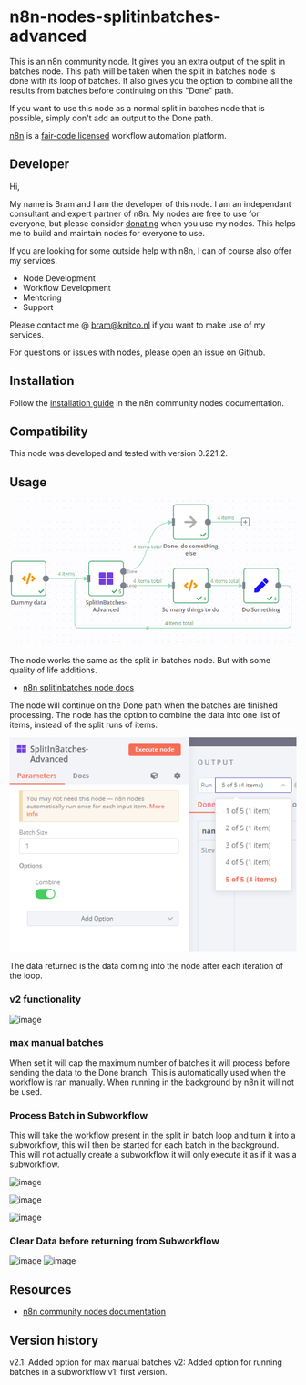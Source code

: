 # n8n-nodes-splitinbatches-advanced

This is an n8n community node. It gives you an extra output of the split in batches node. 
This path will be taken when the split in batches node is done with its loop of batches. It also gives you the option to combine all the results from batches before continuing on this "Done" path. 

If you want to use this node as a normal split in batches node that is possible, simply don't add an output to the Done path.

[n8n](https://n8n.io/) is a [fair-code licensed](https://docs.n8n.io/reference/license/) workflow automation platform.

## Developer

Hi, 

My name is Bram and I am the developer of this node.
I am an independant consultant and expert partner of n8n.
My nodes are free to use for everyone, but please consider [donating](https://donate.stripe.com/3cs5oe7xM6L77Yc5ko) when you use my nodes.
This helps me to build and maintain nodes for everyone to use.

If you are looking for some outside help with n8n, I can of course also offer my services.
* Node Development
* Workflow Development
* Mentoring
* Support

Please contact me @ bram@knitco.nl if you want to make use of my services.

For questions or issues with nodes, please open an issue on Github.

## Installation

Follow the [installation guide](https://docs.n8n.io/integrations/community-nodes/installation/) in the n8n community nodes documentation.

## Compatibility

This node was developed and tested with version 0.221.2.

## Usage

![SplitInBatchesAdvanced](https://github.com/bramkn/n8n-nodes-splitinbatches-advanced/blob/master/images/SplitInBatchesAdvanced.png)

The node works the same as the split in batches node. But with some quality of life additions.
* [n8n splitinbatches node docs](https://docs.n8n.io/integrations/builtin/core-nodes/n8n-nodes-base.splitinbatches/)

The node will continue on the Done path when the batches are finished processing.
The node has the option to combine the data into one list of items, instead of the split runs of items.

![SplitInBatchesAdvancedCombine](https://github.com/bramkn/n8n-nodes-splitinbatches-advanced/blob/master/images/SplitInBatchesAdvancedCombine.png)

The data returned is the data coming into the node after each iteration of the loop.

### v2 functionality
![image](https://user-images.githubusercontent.com/74856333/233983968-e8e65c4e-19e4-4e90-bdbb-8aa4636aa1a8.png)

### max manual batches
When set it will cap the maximum number of batches it will process before sending the data to the Done branch.
This is automatically used when the workflow is ran manually. When running in the background by n8n it will not be used.

### Process Batch in Subworkflow
This will take the workflow present in the split in batch loop and turn it into a subworkflow, this will then be started for each batch in the background.
This will not actually create a subworkflow it will only execute it as if it was a subworkflow.

![image](https://user-images.githubusercontent.com/74856333/233984675-21d75e1a-d20b-426a-96f2-0fd754bc435a.png)

![image](https://user-images.githubusercontent.com/74856333/233984718-9b056a60-2fd4-4120-9a40-6750b9c22ccc.png)

![image](https://user-images.githubusercontent.com/74856333/233985151-6a32b05e-ca57-4cdb-8933-8fccd145df8c.png)


### Clear Data before returning from Subworkflow
![image](https://user-images.githubusercontent.com/74856333/233985371-7ba64dee-711b-4edf-bdf9-9523cc480062.png)
![image](https://user-images.githubusercontent.com/74856333/233985417-eaf6c696-d398-4e27-990a-e13b04189ee1.png)


## Resources

* [n8n community nodes documentation](https://docs.n8n.io/integrations/community-nodes/)

## Version history

v2.1: Added option for max manual batches
v2: Added option for running batches in a subworkflow
v1: first version.


